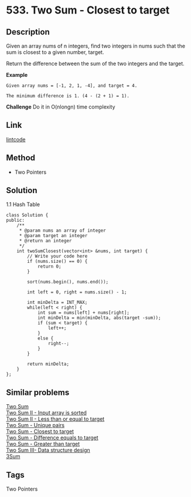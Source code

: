 # 533. Two Sum - Closest to target

## Description

Given an array nums of n integers, find two integers in nums such that the sum is closest to a given number, target.

Return the difference between the sum of the two integers and the target.


**Example**
```
Given array nums = [-1, 2, 1, -4], and target = 4.

The minimum difference is 1. (4 - (2 + 1) = 1).

```
**Challenge**
Do it in O(nlongn) time complexity

## Link
[lintcode](https://lintcode.com/problem/two-sum-closest-to-target/)

## Method
* Two Pointers

## Solution
1.1 Hash Table
~~~
class Solution {
public:
    /**
     * @param nums an array of integer
     * @param target an integer
     * @return an integer
     */
    int twoSumClosest(vector<int> &nums, int target) {
        // Write your code here
        if (nums.size() == 0) {
            return 0;
        }
 
        sort(nums.begin(), nums.end());

        int left = 0, right = nums.size() - 1;

        int minDelta = INT_MAX;
        while(left < right) {
            int sum = nums[left] + nums[right];
            int minDelta = min(minDelta, abs(target -sum));
            if (sum < target) {
                left++; 
            }
            else {
                right--;
            }
        }

        return minDelta;
    }    
};
~~~
## Similar problems
[Two Sum](https://lintcode.com/problem/two-sum/)  
[Two Sum II - Input array is sorted](https://lintcode.com/problem/two-sum-input-array-is-sorted/)   
[Two Sum II - Less than or equal to target](https://lintcode.com/problem/two-sum-less-than-or-equal-to-target/)   
[Two Sum - Unique pairs](https://lintcode.com/problem/two-sum-unique-pairs/)  
[Two Sum - Closest to target](https://lintcode.com/problem/two-sum-closest-to-target/)  
[Two Sum - Difference equals to target](https://lintcode.com/problem/two-sum-difference-equals-to-target/)  
[Two Sum - Greater than target](https://lintcode.com/problem/two-sum-greater-than-target/)  
[Two Sum III- Data structure design](https://lintcode.com/problem/two-sum-data-structure-design/)  
[3Sum](https://lintcode.com/problem/3sum/)

## Tags
Two Pointers  